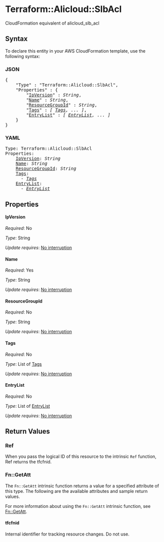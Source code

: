 # Terraform::Alicloud::SlbAcl

CloudFormation equivalent of alicloud_slb_acl

## Syntax

To declare this entity in your AWS CloudFormation template, use the following syntax:

### JSON

<pre>
{
    "Type" : "Terraform::Alicloud::SlbAcl",
    "Properties" : {
        "<a href="#ipversion" title="IpVersion">IpVersion</a>" : <i>String</i>,
        "<a href="#name" title="Name">Name</a>" : <i>String</i>,
        "<a href="#resourcegroupid" title="ResourceGroupId">ResourceGroupId</a>" : <i>String</i>,
        "<a href="#tags" title="Tags">Tags</a>" : <i>[ <a href="tags.md">Tags</a>, ... ]</i>,
        "<a href="#entrylist" title="EntryList">EntryList</a>" : <i>[ <a href="entrylist.md">EntryList</a>, ... ]</i>
    }
}
</pre>

### YAML

<pre>
Type: Terraform::Alicloud::SlbAcl
Properties:
    <a href="#ipversion" title="IpVersion">IpVersion</a>: <i>String</i>
    <a href="#name" title="Name">Name</a>: <i>String</i>
    <a href="#resourcegroupid" title="ResourceGroupId">ResourceGroupId</a>: <i>String</i>
    <a href="#tags" title="Tags">Tags</a>: <i>
      - <a href="tags.md">Tags</a></i>
    <a href="#entrylist" title="EntryList">EntryList</a>: <i>
      - <a href="entrylist.md">EntryList</a></i>
</pre>

## Properties

#### IpVersion

_Required_: No

_Type_: String

_Update requires_: [No interruption](https://docs.aws.amazon.com/AWSCloudFormation/latest/UserGuide/using-cfn-updating-stacks-update-behaviors.html#update-no-interrupt)

#### Name

_Required_: Yes

_Type_: String

_Update requires_: [No interruption](https://docs.aws.amazon.com/AWSCloudFormation/latest/UserGuide/using-cfn-updating-stacks-update-behaviors.html#update-no-interrupt)

#### ResourceGroupId

_Required_: No

_Type_: String

_Update requires_: [No interruption](https://docs.aws.amazon.com/AWSCloudFormation/latest/UserGuide/using-cfn-updating-stacks-update-behaviors.html#update-no-interrupt)

#### Tags

_Required_: No

_Type_: List of <a href="tags.md">Tags</a>

_Update requires_: [No interruption](https://docs.aws.amazon.com/AWSCloudFormation/latest/UserGuide/using-cfn-updating-stacks-update-behaviors.html#update-no-interrupt)

#### EntryList

_Required_: No

_Type_: List of <a href="entrylist.md">EntryList</a>

_Update requires_: [No interruption](https://docs.aws.amazon.com/AWSCloudFormation/latest/UserGuide/using-cfn-updating-stacks-update-behaviors.html#update-no-interrupt)

## Return Values

### Ref

When you pass the logical ID of this resource to the intrinsic `Ref` function, Ref returns the tfcfnid.

### Fn::GetAtt

The `Fn::GetAtt` intrinsic function returns a value for a specified attribute of this type. The following are the available attributes and sample return values.

For more information about using the `Fn::GetAtt` intrinsic function, see [Fn::GetAtt](https://docs.aws.amazon.com/AWSCloudFormation/latest/UserGuide/intrinsic-function-reference-getatt.html).

#### tfcfnid

Internal identifier for tracking resource changes. Do not use.

